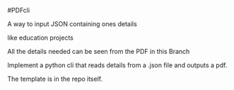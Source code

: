 #PDFcli

A way to input JSON containing ones details

like
education
projects

All the details needed can be seen from the PDF in this Branch

Implement a python cli that reads details from a .json file and outputs a pdf.

The template is in the repo itself.
